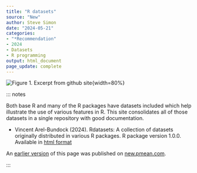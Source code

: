 ```yaml
---
title: "R datasets"
source: "New"
author: Steve Simon
date: "2024-05-21"
categories:
- "*Recommendation"
- 2024
- Datasets
- R programming
output: html_document
page_update: complete
---
```


![Figure 1. Excerpt from github site](http://www.pmean.com/new-images/24/r-datasets-01.png){width=80%}

::: notes

Both base R and many of the R packages have datasets included which help illustrate the use of various features in R. This site consolidates all of those datasets in a single repository with good documentation.

-   Vincent Arel-Bundock (2024). Rdatasets: A collection of datasets originally distributed in various R packages. R package version 1.0.0. Available in [html format][ref-arel-2024]

[ref-arel-2024]: https://vincentarelbundock.github.io/Rdatasets/

An [earlier version][sim2] of this page was published on [new.pmean.com][sim1].

[sim1]: http://new.pmean.com
[sim2]: http://new.pmean.com/r-datasets/

:::